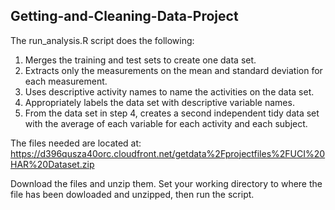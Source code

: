 ## Getting-and-Cleaning-Data-Project

The run_analysis.R script does the following:
  1.  Merges the training and test sets to create one data set.
  2.  Extracts only the measurements on the mean and standard deviation for each measurement.
  3.  Uses descriptive activity names to name the activities on the data set.
  4.  Appropriately labels the data set with descriptive variable names.
  5.  From the data set in step 4, creates a second independent tidy data set with the average 
	    of each variable for each activity and each subject.

The files needed are located at:
https://d396qusza40orc.cloudfront.net/getdata%2Fprojectfiles%2FUCI%20HAR%20Dataset.zip

Download the files and unzip them.  Set your working directory to where the file has been dowloaded
and unzipped, then run the script.







	

